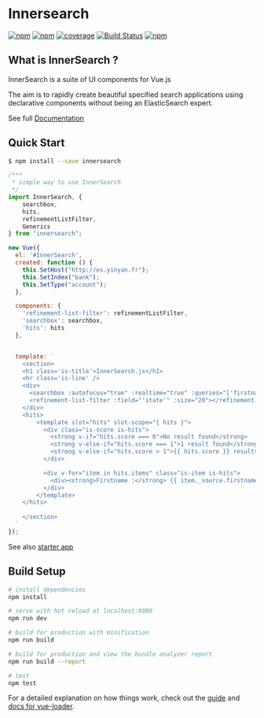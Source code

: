 # Innersearch
[![npm](https://img.shields.io/npm/v/innersearch.svg)](https://www.npmjs.com/package/innersearch)
[![npm](https://img.shields.io/npm/dm/innersearch.svg)](https://www.npmjs.com/package/innersearch)
[![coverage](https://img.shields.io/badge/coverage-90%25-green.svg)]()
[![Build Status](https://travis-ci.org/yinyanfr/InnerSearch.js.svg?branch=master)](https://travis-ci.org/yinyanfr/InnerSearch)
[![npm](https://img.shields.io/npm/l/innersearch.svg)]()

## What is InnerSearch ?
InnerSearch is a suite of UI components for Vue.js 

The aim is to rapidly create beautiful specified search applications using declarative components without being an ElasticSearch expert.

See full [Documentation](https://yinyanfr.github.io/InnerSearch.js/)

## Quick Start
```bash
$ npm install --save innersearch
```
```js
/***
 * simple way to use InnerSearch
 */
import InnerSearch, {
    searchbox,
    hits,
    refinementListFilter,
    Generics
} from "innersearch";

new Vue({
  el: '#InnerSearch',
  created: function () {
    this.SetHost("http://es.yinyan.fr");
    this.SetIndex("bank");
    this.SetType("account");
  },

  components: {
    'refinement-list-filter': refinementListFilter,
    'searchbox': searchbox,
    'hits': hits
  },


  template: `
    <section>
    <h1 class='is-title'>InnerSearch.js</h1>
    <hr class='is-line' />
    <div>
      <searchbox :autofocus="true" :realtime="true" :queries="['firstname']" :placeholder="'Search by Label'"></searchbox>
      <refinement-list-filter :field="'state'" :size="20"></refinement-list-filter>
    </div>
    <hits>
        <template slot="hits" slot-scope="{ hits }">
          <div class="is-score is-hits">
            <strong v-if="hits.score === 0">No result found</strong>
            <strong v-else-if="hits.score === 1">1 result found</strong>
            <strong v-else-if="hits.score > 1">{{ hits.score }} results found</strong>
          </div>

          <div v-for="item in hits.items" class="is-item is-hits">
            <div><strong>Firstname :</strong> {{ item._source.firstname }}</div>
          </div>
        </template>
    </hits>
      
    </section>
  `
});

```

See also [starter app](https://github.com/TrimA74/innerSearch-starter-app)
## Build Setup

``` bash
# install dependencies
npm install

# serve with hot reload at localhost:8080
npm run dev

# build for production with minification
npm run build

# build for production and view the bundle analyzer report
npm run build --report

# test
npm test
```

For a detailed explanation on how things work, check out the [guide](http://vuejs-templates.github.io/webpack/) and [docs for vue-loader](http://vuejs.github.io/vue-loader).
